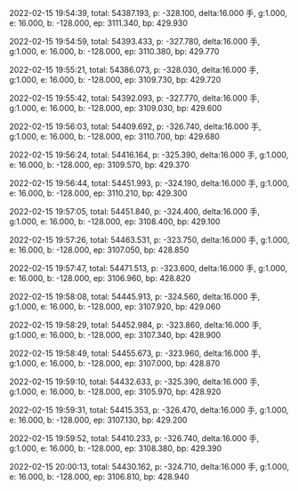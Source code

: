 2022-02-15 19:54:39, total: 54387.193, p: -328.100, delta:16.000 手, g:1.000, e: 16.000, b: -128.000, ep: 3111.340, bp: 429.930

2022-02-15 19:54:59, total: 54393.433, p: -327.780, delta:16.000 手, g:1.000, e: 16.000, b: -128.000, ep: 3110.380, bp: 429.770

2022-02-15 19:55:21, total: 54386.073, p: -328.030, delta:16.000 手, g:1.000, e: 16.000, b: -128.000, ep: 3109.730, bp: 429.720

2022-02-15 19:55:42, total: 54392.093, p: -327.770, delta:16.000 手, g:1.000, e: 16.000, b: -128.000, ep: 3109.030, bp: 429.600

2022-02-15 19:56:03, total: 54409.692, p: -326.740, delta:16.000 手, g:1.000, e: 16.000, b: -128.000, ep: 3110.700, bp: 429.680

2022-02-15 19:56:24, total: 54416.164, p: -325.390, delta:16.000 手, g:1.000, e: 16.000, b: -128.000, ep: 3109.570, bp: 429.370

2022-02-15 19:56:44, total: 54451.993, p: -324.190, delta:16.000 手, g:1.000, e: 16.000, b: -128.000, ep: 3110.210, bp: 429.300

2022-02-15 19:57:05, total: 54451.840, p: -324.400, delta:16.000 手, g:1.000, e: 16.000, b: -128.000, ep: 3108.400, bp: 429.100

2022-02-15 19:57:26, total: 54463.531, p: -323.750, delta:16.000 手, g:1.000, e: 16.000, b: -128.000, ep: 3107.050, bp: 428.850

2022-02-15 19:57:47, total: 54471.513, p: -323.600, delta:16.000 手, g:1.000, e: 16.000, b: -128.000, ep: 3106.960, bp: 428.820

2022-02-15 19:58:08, total: 54445.913, p: -324.560, delta:16.000 手, g:1.000, e: 16.000, b: -128.000, ep: 3107.920, bp: 429.060

2022-02-15 19:58:29, total: 54452.984, p: -323.860, delta:16.000 手, g:1.000, e: 16.000, b: -128.000, ep: 3107.340, bp: 428.900

2022-02-15 19:58:49, total: 54455.673, p: -323.960, delta:16.000 手, g:1.000, e: 16.000, b: -128.000, ep: 3107.000, bp: 428.870

2022-02-15 19:59:10, total: 54432.633, p: -325.390, delta:16.000 手, g:1.000, e: 16.000, b: -128.000, ep: 3105.970, bp: 428.920

2022-02-15 19:59:31, total: 54415.353, p: -326.470, delta:16.000 手, g:1.000, e: 16.000, b: -128.000, ep: 3107.130, bp: 429.200

2022-02-15 19:59:52, total: 54410.233, p: -326.740, delta:16.000 手, g:1.000, e: 16.000, b: -128.000, ep: 3108.380, bp: 429.390

2022-02-15 20:00:13, total: 54430.162, p: -324.710, delta:16.000 手, g:1.000, e: 16.000, b: -128.000, ep: 3106.810, bp: 428.940